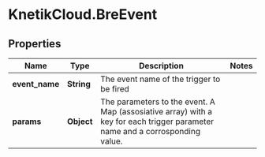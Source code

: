 # KnetikCloud.BreEvent

## Properties
Name | Type | Description | Notes
------------ | ------------- | ------------- | -------------
**event_name** | **String** | The event name of the trigger to be fired | 
**params** | **Object** | The parameters to the event. A Map (assosiative array) with a key for each trigger parameter name and a corrosponding value. | 


